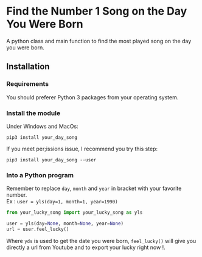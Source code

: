 
# Find the Number 1 Song on the Day You Were Born
A python class and main function to find the most played song on the day you were born.

## Installation
### Requirements

You should preferer Python 3 packages from your operating system.

### Install the module
Under Windows and MacOs:


```shell
pip3 install your_day_song
```
If you meet per;issions issue, I recommend you try this step:

```shell
pip3 install your_day_song --user
```

### Into a Python program
Remember to replace `day`, `month` and `year` in bracket with your favorite number. \
Ex : `user = yls(day=1, month=1, year=1990)`
```python
from your_lucky_song import your_lucky_song as yls

user = yls(day=None, month=None, year=None)
url = user.feel_lucky()
```

Where `yds` is used to get the date you were born, `feel_lucky()` will give you directly a url from Youtube and to export your lucky right now !. 

